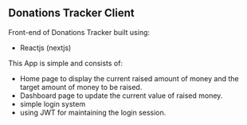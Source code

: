 ## Donations Tracker Client

Front-end of Donations Tracker built using:
- Reactjs (nextjs)

This App is simple and consists of:

- Home page to display the current raised amount of money and the target amount of money to be raised.
- Dashboard page to update the current value of raised money.
- simple login system 
- using JWT for maintaining the login session.
